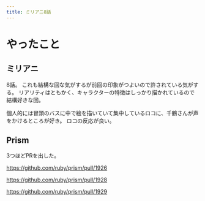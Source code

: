 ```yaml
---
title: ミリアニ8話
---
```


# やったこと

## ミリアニ

8話。
これも結構な回な気がするが前回の印象がつよいので許されている気がする。
リアリティはともかく、キャラクターの特徴はしっかり描かれているので結構好きな回。

個人的には冒頭のバスに中で絵を描いていて集中しているロコに、千鶴さんが声をかけるところが好き。
ロコの反応が良い。

## Prism

3つほどPRを出した。

<https://github.com/ruby/prism/pull/1926>

<https://github.com/ruby/prism/pull/1928>

<https://github.com/ruby/prism/pull/1929>
